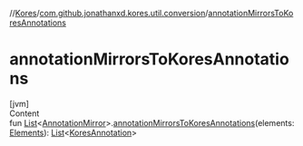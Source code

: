 //[Kores](../index.md)/[com.github.jonathanxd.kores.util.conversion](index.md)/[annotationMirrorsToKoresAnnotations](annotation-mirrors-to-kores-annotations.md)



# annotationMirrorsToKoresAnnotations  
[jvm]  
Content  
fun [List](https://kotlinlang.org/api/latest/jvm/stdlib/kotlin.collections/-list/index.html)<[AnnotationMirror](https://docs.oracle.com/javase/8/docs/api/javax/lang/model/element/AnnotationMirror.html)>.[annotationMirrorsToKoresAnnotations](annotation-mirrors-to-kores-annotations.md)(elements: [Elements](https://docs.oracle.com/javase/8/docs/api/javax/lang/model/util/Elements.html)): [List](https://kotlinlang.org/api/latest/jvm/stdlib/kotlin.collections/-list/index.html)<[KoresAnnotation](../com.github.jonathanxd.kores.base/index.md#%5Bcom.github.jonathanxd.kores.base%2FKoresAnnotation%2F%2F%2FPointingToDeclaration%2F%5D%2FClasslikes%2F-1211764316)>  



